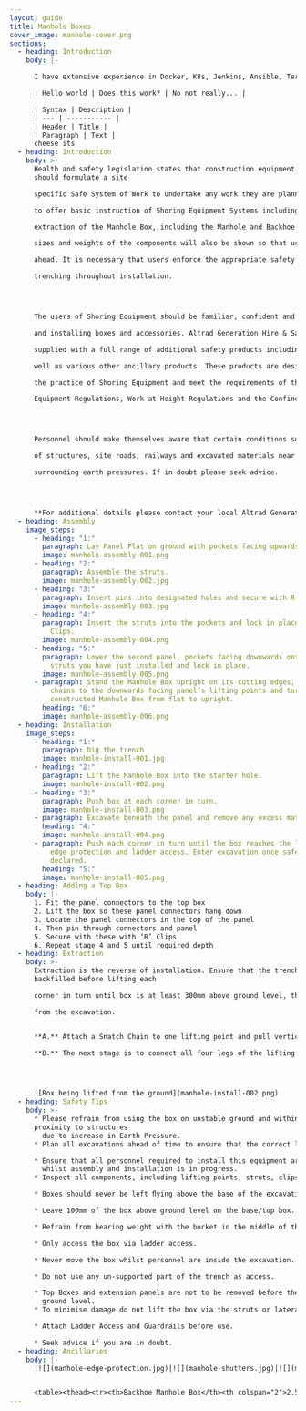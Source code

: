 ```yaml
---
layout: guide
title: Manhole Boxes
cover_image: manhole-cover.png
sections:
  - heading: Introduction
    body: |-

      I have extensive experience in Docker, K8s, Jenkins, Ansible, Terraform and more.  I has worked in a wide breadth of companies across a variety of industries ranging from small gaming companies to large financial institutions, and have experience at every level of the software development lifecycle.  I can help empower your team to succeed.

      | Hello world | Does this work? | No not really... |

      | Syntax | Description |
      | --- | ----------- |
      | Header | Title |
      | Paragraph | Text |
      cheese its
  - heading: Introduction
    body: >-
      Health and safety legislation states that construction equipment users
      should formulate a site

      specific Safe System of Work to undertake any work they are planning. This guide was designed

      to offer basic instruction of Shoring Equipment Systems including the assembly, installation and

      extraction of the Manhole Box, including the Manhole and Backhoe Manhole Boxes. The correct

      sizes and weights of the components will also be shown so that use of equipment can be planned

      ahead. It is necessary that users enforce the appropriate safety practices of excavations and

      trenching throughout installation.




      The users of Shoring Equipment should be familiar, confident and competent when handling

      and installing boxes and accessories. Altrad Generation Hire & Sale excavation systems can be

      supplied with a full range of additional safety products including ladder access and guardrails as

      well as various other ancillary products. These products are designed to act in accordance with

      the practice of Shoring Equipment and meet the requirements of the Lifting Operations & Lifting

      Equipment Regulations, Work at Height Regulations and the Confined Spaces Regulations.




      Personnel should make themselves aware that certain conditions such as the close proximity

      of structures, site roads, railways and excavated materials near the trench can all increase

      surrounding earth pressures. If in doubt please seek advice.




      **For additional details please contact your local Altrad Generation Hire and Sale Branch.**
  - heading: Assembly
    image_steps:
      - heading: "1:"
        paragraph: Lay Panel Flat on ground with pockets facing upwards.
        image: manhole-assembly-001.png
      - heading: "2:"
        paragraph: Assemble the struts.
        image: manhole-assembly-002.jpg
      - heading: "3:"
        paragraph: Insert pins into designated holes and secure with R Clips.
        image: manhole-assembly-003.jpg
      - heading: "4:"
        paragraph: Insert the struts into the pockets and lock in place with Pins and
          Clips.
        image: manhole-assembly-004.png
      - heading: "5:"
        paragraph: Lower the second panel, pockets facing downwards onto the upraised
          struts you have just installed and lock in place.
        image: manhole-assembly-005.png
      - paragraph: Stand the Manhole Box upright on its cutting edges, by attaching
          chains to the downwards facing panel’s lifting points and turn the
          constructed Manhole Box from flat to upright.
        heading: "6:"
        image: manhole-assembly-006.png
  - heading: Installation
    image_steps:
      - heading: "1:"
        paragraph: Dig the trench
        image: manhole-install-001.jpg
      - heading: "2:"
        paragraph: Lift the Manhole Box into the starter hole.
        image: manhole-install-002.png
      - heading: "3:"
        paragraph: Push box at each corner in turn.
        image: manhole-install-003.png
      - paragraph: Excavate beneath the panel and remove any excess material.
        heading: "4:"
        image: manhole-install-004.png
      - paragraph: Push each corner in turn until the box reaches the limit. Install
          edge protection and ladder access. Enter excavation once safety is
          declared.
        heading: "5:"
        image: manhole-install-005.png
  - heading: Adding a Top Box
    body: |-
      1. Fit the panel connectors to the top box
      2. Lift the box so these panel connectors hang down
      3. Locate the panel connectors in the top of the panel
      4. Then pin through connectors and panel
      5. Secure with these with ‘R’ Clips
      6. Repeat stage 4 and 5 until required depth
  - heading: Extraction
    body: >-
      Extraction is the reverse of installation. Ensure that the trench is
      backfilled before lifting each

      corner in turn until box is at least 300mm above ground level, then attach 4 Leg Chain and lift box

      from the excavation.


      **A.** Attach a Snatch Chain to one lifting point and pull vertically. Repeat this for each corner.

      **B.** The next stage is to connect all four legs of the lifting chain and lift vertically.




      ![Box being lifted from the ground](manhole-install-002.png)
  - heading: Safety Tips
    body: >-
      * Please refrain from using the box on unstable ground and within close
      proximity to structures
        due to increase in Earth Pressure.
      * Plan all excavations ahead of time to ensure that the correct lifting operations can be used.

      * Ensure that all personnel required to install this equipment are suitably trained and supervised
        whilst assembly and installation is in progress.
      * Inspect all components, including lifting points, struts, clips and pins.

      * Boxes should never be left ﬂying above the base of the excavation.

      * Leave 100mm of the box above ground level on the base/top box.

      * Refrain from bearing weight with the bucket in the middle of the panel during installation.

      * Only access the box via ladder access.

      * Never move the box whilst personnel are inside the excavation.

      * Do not use any un-supported part of the trench as access.

      * Top Boxes and extension panels are not to be removed before the top of the base box is above
        ground level.
      * To minimise damage do not lift the box via the struts or laterally load them.

      * Attach Ladder Access and Guardrails before use.

      * Seek advice if you are in doubt.
  - heading: Ancillaries
    body: |-
      |![](manhole-edge-protection.jpg)|![](manhole-shutters.jpg)|![](manhole-ladder-access.jpg)|


      <table><thead><tr><th>Backhoe Manhole Box</th><th colspan="2">2.5m</th><th colspan="2">3.0m</th></tr></thead><tbody><tr><td></td><td>Base</td><td>Top</td><td>Base</td><td>Top</td></tr><tr><td>Panel Length (mm)</td><td>2500</td><td>2500</td><td>3000</td><td>3000</td></tr><tr><td>Panel Height (mm)</td><td>2000</td><td>1000</td><td>2000</td><td>1000</td></tr><tr><td>Panel Thickness (mm)</td><td>60</td><td>60</td><td>60</td><td>60</td></tr><tr><td>Weight (kg)</td><td>875</td><td>460</td><td>975</td><td>508</td></tr><tr><td>Distance Between Struts (mm)</td><td>2200</td><td>2200</td><td>2700</td><td>2200</td></tr><tr><td>Clearance Below Strut (mm)</td><td>1200</td><td>-</td><td>1200</td><td>-</td></tr><tr><td>To Suit Ring Size (mm)</td><td colspan="2">1050/1200/1350</td><td colspan="2">1350/1500/1800</td></tr><tr><td>Standard Working Load</td><td>20kn/m2</td><td>20kn/m2</td><td>20kn/m2</td><td>20kn/m2</td></tr></tbody></table>
---
```

